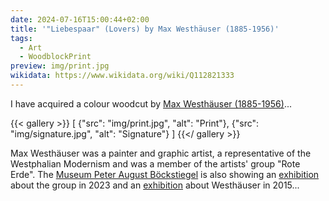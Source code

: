```yaml
---
date: 2024-07-16T15:00:44+02:00
title: '"Liebespaar" (Lovers) by Max Westhäuser (1885-1956)'
tags:
  - Art
  - WoodblockPrint
preview: img/print.jpg
wikidata: https://www.wikidata.org/wiki/Q112821333
---
```


I have acquired a colour woodcut by [Max Westhäuser (1885-1956)](https://de.wikipedia.org/wiki/Max_Westh%C3%A4user)...
<!--more-->

{{< gallery >}}
[
  {"src": "img/print.jpg", "alt": "Print"},
  {"src": "img/signature.jpg", "alt": "Signature"}
]
{{</ gallery >}}

Max Westhäuser was a painter and graphic artist, a representative of the Westphalian Modernism and was a member of the artists' group "Rote Erde". The [Museum Peter August Böckstiegel](https://www.museumpab.de/das-museum-erleben/das-museum/) is also showing an [exhibition](https://www.museumpab.de/das-museum-erleben/ausstellung/westfaelische-wege-in-die-moderne-die-kuenstlergruppen-rote-erde-und-der-wurf/) about the group in 2023 and an [exhibition](https://www.haller-kreisblatt.de/lokal/werther/20537186_Bilder-von-Max-Westhaeuser.html) about Westhäuser in 2015...
